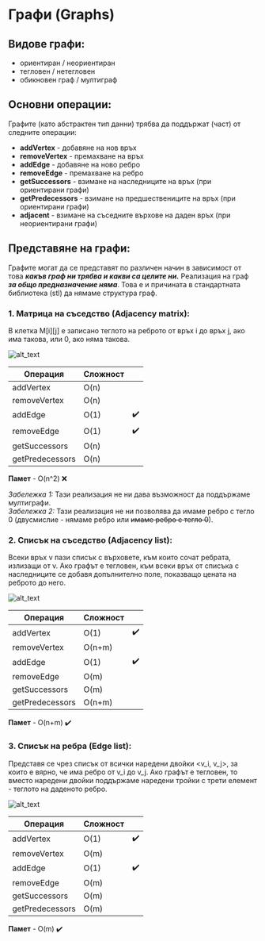 # Графи (Graphs)

## Видове графи:
- ориентиран / неориентиран  
- тегловен / нетегловен  
- обикновен граф / мултиграф  

## Основни операции:
Графите (като абстрактен тип данни) трябва да поддържат (част) от следните операции:  

- **addVertex** - добавяне на нов връх  
- **removeVertex** - премахване на връх  
- **addEdge** - добавяне на ново ребро  
- **removeEdge** - премахване на ребро  
- **getSuccessors** - взимане на наследниците на връх (при ориентирани графи)  
- **getPredecessors** - взимане на предшествениците на връх (при ориентирани графи)  
- **adjacent** - взимане на съседните върхове на даден връх (при неориентирани графи)  

## Представяне на графи:
Графите могат да се представят по различен начин в зависимост от това  ***какъв граф ни трябва и какви са целите ни.***  Реализация на граф ***за общо предназначение няма***. Това е и причината в стандартната библиотека (stl) да нямаме структура граф.  

### 1. Матрица на съседство (Adjacency matrix):

В клетка M[i][j] е записано теглото на реброто от връх i до връх j, ако има такова, или 0, ако няма такова.  

![alt_text](https://i.ibb.co/TBw1T2t/Adj-matrix.png)

|Операция|Сложност||
|--|--|--|
|addVertex|O(n)||
|removeVertex|O(n)||
|addEdge|O(1)|:heavy_check_mark:|
|removeEdge|O(1)|:heavy_check_mark:|
|getSuccessors|O(n)||
|getPredecessors|O(n)||

**Памет** - O(n^2) :x:  

*Забележка 1:* Тази реализация не ни дава възможност да поддържаме мултиграфи.  
*Забележка 2:* Тази реализация не ни позволява да имаме ребро с тегло 0 (двусмислие - нямаме ребро или ~~имаме ребро с тегло 0~~).  

### 2. Списък на съседство (Adjacency list):

Всеки връх v пази списък с върховете, към които сочат ребрата, излизащи от v. Ако графът е тегловен, към всеки връх от списъка с наследниците се добавя допълнително поле, показващо цената на реброто до него.  

![alt_text](https://i.ibb.co/yPPp6Ds/adj-List-Graph.jpg)

|Операция|Сложност||
|--|--|--|
|addVertex|O(1)|:heavy_check_mark:|
|removeVertex|O(n+m)||
|addEdge|O(1)|:heavy_check_mark:|
|removeEdge|O(m)||
|getSuccessors|O(m)||
|getPredecessors|O(n+m)||

**Памет** - O(n+m) :heavy_check_mark:  

### 3. Списък на ребра (Edge list):

Представя се чрез списък от всички наредени двойки <v_i, v_j>, за които е вярно, че има ребро от v_i до v_j. Ако графът е тегловен, то вместо наредени двойки поддържаме наредени тройки с трети елемент - теглото на даденото ребро.  

![alt_text](https://i.ibb.co/yVS2sBM/edge-List-Graph.jpg)

|Операция|Сложност||
|--|--|--|
|addVertex|O(1)|:heavy_check_mark:|
|removeVertex|O(m)||
|addEdge|O(1)|:heavy_check_mark:|
|removeEdge|O(m)||
|getSuccessors|O(m)||
|getPredecessors|O(m)||

**Памет** - O(m) :heavy_check_mark:  

